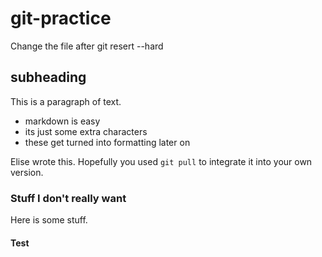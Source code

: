 # git-practice
Change the file after git resert --hard

## subheading
This is a paragraph of text.

- markdown is easy
- its just some extra characters
- these get turned into formatting later on

<!-- This is my part to code in -->

Elise wrote this. Hopefully you used `git pull` to integrate it into your own version.





<!-- This is your part to code in -->

### Stuff I don't really want
Here is some stuff.


<!-- This is johnny's part to code in -->

#### Test





<!-- This is johnny's part to code in -->



